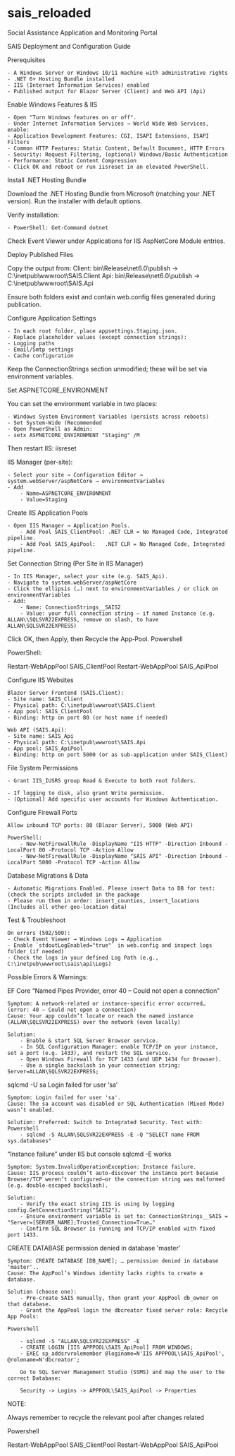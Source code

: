 # sais_reloaded
Social Assistance Application and Monitoring Portal


SAIS Deployment and Configuration Guide

Prerequisites

	- A Windows Server or Windows 10/11 machine with administrative rights
	- .NET 6+ Hosting Bundle installed
	- IIS (Internet Information Services) enabled
	- Published output for Blazor Server (Client) and Web API (Api)

Enable Windows Features & IIS

	- Open "Turn Windows features on or off".
	- Under Internet Information Services → World Wide Web Services, enable:
	- Application Development Features: CGI, ISAPI Extensions, ISAPI Filters
	- Common HTTP Features: Static Content, Default Document, HTTP Errors
	- Security: Request Filtering, (optional) Windows/Basic Authentication
	- Performance: Static Content Compression
	- Click OK and reboot or run iisreset in an elevated PowerShell.

Install .NET Hosting Bundle

Download the .NET Hosting Bundle from Microsoft (matching your .NET version).
Run the installer with default options.

Verify installation: 

	- PowerShell: Get-Command dotnet
   
Check Event Viewer under Applications for IIS AspNetCore Module entries.

Deploy Published Files

Copy the output from:
Client: bin\Release\net6.0\publish → C:\inetpub\wwwroot\SAIS.Client
Api:   bin\Release\net6.0\publish → C:\inetpub\wwwroot\SAIS.Api

Ensure both folders exist and contain web.config files generated during publication.

Configure Application Settings

	- In each root folder, place appsettings.Staging.json.
	- Replace placeholder values (except connection strings):
	- Logging paths
	- Email/Smtp settings
	- Cache configuration

Keep the ConnectionStrings section unmodified; these will be set via environment variables.

Set ASPNETCORE_ENVIRONMENT

You can set the environment variable in two places:

	- Windows System Environment Variables (persists across reboots)
	- Set System-Wide (Recommended
	- Open PowerShell as Admin: 
	- setx ASPNETCORE_ENVIRONMENT "Staging" /M

Then restart IIS: iisreset

IIS Manager (per-site):

	- Select your site → Configuration Editor → system.webServer/aspNetCore → environmentVariables
	- Add 
		- Name=ASPNETCORE_ENVIRONMENT
		- Value=Staging

Create IIS Application Pools

	- Open IIS Manager → Application Pools.
		- Add Pool SAIS_ClientPool: .NET CLR = No Managed Code, Integrated pipeline.
		- Add Pool SAIS_ApiPool:   .NET CLR = No Managed Code, Integrated pipeline.

Set Connection String (Per Site in IIS Manager)

	- In IIS Manager, select your site (e.g. SAIS_Api).
	- Navigate to system.webServer/aspNetCore
	- Click the ellipsis (…) next to environmentVariables / or click on environmentVariables
	- Add:
		- Name: ConnectionStrings__SAIS2
		- Value: your full connection string – if named Instance (e.g. ALLAN\\SQLSVR22EXPRESS, remove on slash, to have ALLAN\SQLSVR22EXPRESS)

Click OK, then Apply, then Recycle the App‐Pool. Powershell

PowerShell:

Restart-WebAppPool SAIS_ClientPool
Restart-WebAppPool SAIS_ApiPool

Configure IIS Websites

	Blazor Server Frontend (SAIS.Client):
	- Site name: SAIS_Client
	- Physical path: C:\inetpub\wwwroot\SAIS.Client
	- App pool: SAIS_ClientPool
	- Binding: http on port 80 (or host name if needed)

	Web API (SAIS.Api):
	- Site name: SAIS_Api
	- Physical path: C:\inetpub\wwwroot\SAIS.Api
	- App pool: SAIS_ApiPool
	- Binding: http on port 5000 (or as sub-application under SAIS_Client)


File System Permissions

	- Grant IIS_IUSRS group Read & Execute to both root folders.

	- If logging to disk, also grant Write permission.
	- (Optional) Add specific user accounts for Windows Authentication.

Configure Firewall Ports

	Allow inbound TCP ports: 80 (Blazor Server), 5000 (Web API)

	PowerShell:
		- New-NetFirewallRule -DisplayName "IIS HTTP" -Direction Inbound -LocalPort 80 -Protocol TCP -Action Allow
		- New-NetFirewallRule -DisplayName "SAIS API" -Direction Inbound -LocalPort 5000 -Protocol TCP -Action Allow

Database Migrations & Data

	- Automatic Migrations Enabled. Please insert Data to DB for test: (check the scripts included in the package
	- Please run them in order: insert_counties, insert_locations (Includes all other geo-location data)

Test & Troubleshoot

	On errors (502/500):
	- Check Event Viewer → Windows Logs → Application
	- Enable `stdoutLogEnabled="true"` in web.config and inspect logs folder (if needed)
	- Check the logs in your defined Log Path (e.g., C:\inetpub\wwwroot\sais\api\Logs)


Possible Errors & Warnings:

EF Core “Named Pipes Provider, error 40 – Could not open a connection”

	Symptom: A network-related or instance-specific error occurred… (error: 40 – Could not open a connection)
	Cause: Your app couldn’t locate or reach the named instance (ALLAN\SQLSVR22EXPRESS) over the network (even locally)

	Solution:
		- Enable & start SQL Server Browser service.
		- In SQL Configuration Manager: enable TCP/IP on your instance, set a port (e.g. 1433), and restart the SQL service.
		- Open Windows Firewall for TCP 1433 (and UDP 1434 for Browser).
		- Use a single backslash in your connection string: Server=ALLAN\SQLSVR22EXPRESS;

sqlcmd -U sa Login failed for user ‘sa’

	Symptom: Login failed for user 'sa'.
	Cause: The sa account was disabled or SQL Authentication (Mixed Mode) wasn’t enabled.

	Solution: Preferred: Switch to Integrated Security. Test with:
	Powershell
		- sqlcmd -S ALLAN\SQLSVR22EXPRESS -E -Q "SELECT name FROM sys.databases" 
 
“Instance failure” under IIS but console sqlcmd -E works

	Symptom: System.InvalidOperationException: Instance failure.
	Cause: IIS process couldn’t auto-discover the instance port because Browser/TCP weren’t configured—or the connection string was malformed (e.g. double-escaped backslash).

	Solution:
		- Verify the exact string IIS is using by logging config.GetConnectionString("SAIS2").
		- Ensure environment variable is set to: ConnectionStrings__SAIS = "Server=[SERVER_NAME];Trusted_Connection=True…"
		- Confirm SQL Browser is running and TCP/IP enabled with fixed port 1433.

CREATE DATABASE permission denied in database 'master'

	Symptom: CREATE DATABASE [DB_NAME]; … permission denied in database 'master'..
	Cause: The AppPool’s Windows identity lacks rights to create a database.

	Solution (choose one):
		- Pre-create SAIS manually, then grant your AppPool db_owner on that database.
		- Grant the AppPool login the dbcreator fixed server role: Recycle App Pools:

	Powershell

		- sqlcmd -S "ALLAN\SQLSVR22EXPRESS" -E
		- CREATE LOGIN [IIS APPPOOL\SAIS_ApiPool] FROM WINDOWS;
		- EXEC sp_addsrvrolemember @loginame=N'IIS APPPOOL\SAIS_ApiPool', @rolename=N'dbcreator';

		Go to SQL Server Management Studio (SSMS) and map the user to the correct Database: 

		Security -> Logins -> APPPOOL\SAIS_ApiPool -> Properties



NOTE:

Always remember to recycle the relevant pool after changes related

Powershell

Restart-WebAppPool SAIS_ClientPool
Restart-WebAppPool SAIS_ApiPool


